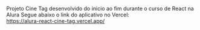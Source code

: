 Projeto Cine Tag desenvolvido do inicio ao fim durante o curso de React na Alura
Segue abaixo o link do aplicativo no Vercel: <br/>
https://alura-react-cine-tag.vercel.app/
